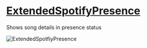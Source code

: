 # [ExtendedSpotifyPresence](https://github.com/emigrek/BetterDiscordPlugins/tree/main/ExtendedSpotifyPresence)
Shows song details in presence status

![ExtendedSpotfiyPresence](https://i.imgur.com/7VrlusR.gif)
